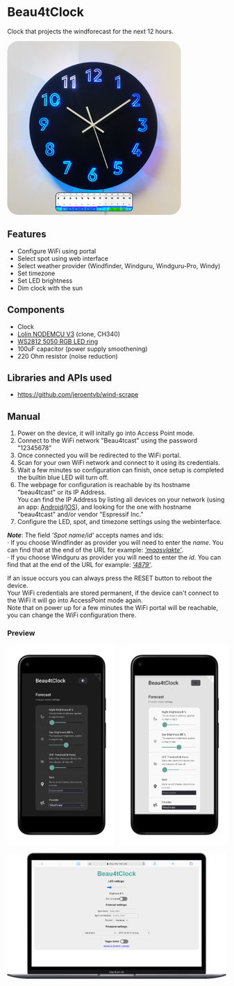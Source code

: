 # Beau4tClock
Clock that projects the windforecast for the next 12 hours.

<img src="docs/images/low_forecast+windfinder.png" alt="Bea4tClock" width="400" style="border-radius: 25px;"/>


## Features
- Configure WiFi using portal
- Select spot using web interface 
- Select weather provider (Windfinder, Windguru, Windguru-Pro, Windy)
- Set timezone
- Set LED brightness
- Dim clock with the sun

## Components
- Clock 
- [Lolin NODEMCU V3](https://github.com/nodemcu/nodemcu-devkit-v1.0) (clone, CH340)
- [WS2812 5050 RGB LED ring](https://www.bitsandparts.nl/LED-Ringset-60x-WS2812-5050-RGB-LEDs-met-drivers-(klok)-p122267)
- 100uF capacitor (power supply smoothening)
- 220 Ohm resistor (noise reduction)

## Libraries and APIs used
- https://github.com/jeroentvb/wind-scrape

## Manual
1. Power on the device, it will initally go into Access Point mode.
2. Connect to the WiFi network "Beau4tcast" using the password "12345678"
3. Once connected you will be redirected to the WiFi portal. 
4. Scan for your own WiFi network and connect to it using its credentials.
5. Wait a few minutes so configuration can finish, once setup is completed the builtin blue LED will turn off. 
6. The webpage for configuration is reachable by its hostname "beau4tcast" or its IP Address.<br>
You can find the IP Address by listing all devices on your network (using an app: [Android](https://play.google.com/store/apps/details?id=net.techet.netanalyzerlite.an)/[IOS](https://apps.apple.com/nl/app/network-analyzer/id562315041)), and looking for the one with hostname "beau4tcast" and/or vendor "Espressif Inc." 
7. Configure the LED, spot, and timezone settings using the webinterface.<br>

___Note___: The field _'Spot name/id'_ accepts names and ids:<br>
· If you choose Windfinder as provider you will need to enter the _name_. You can find that at the end of the URL for example: [_'maasvlakte'_](https://www.windfinder.com/forecast/maasvlakte).<br>
· If you choose Windguru as provider you will need to enter the _id_. You can find that at the end of the URL for example: [_'4879'_](https://www.windguru.cz/4879). 

If an issue occurs you can always press the RESET button to reboot the device.<br>
Your WiFi credentials are stored permanent, if the device can't connect to the WiFi it will go into AccessPoint mode again. <br>
Note that on power up for a few minutes the WiFi portal will be reachable, you  can change the WiFi configuration there. 

### Preview

<div style="display: flex;">
  <img src="docs/images/mobile-mockup-dark.png" alt="Dark Theme" width="250" style="border-radius: 0px; margin-right: 10px;">
  <img src="docs/images/mobile-mockup-light.png" alt="Light Theme" width="250" style="border-radius: 0px;">
</div>
<br>
<img src="docs/images/macbook-mockup.png" alt="Bea4tClock" width="600" style="border-radius: 0px;"/>
